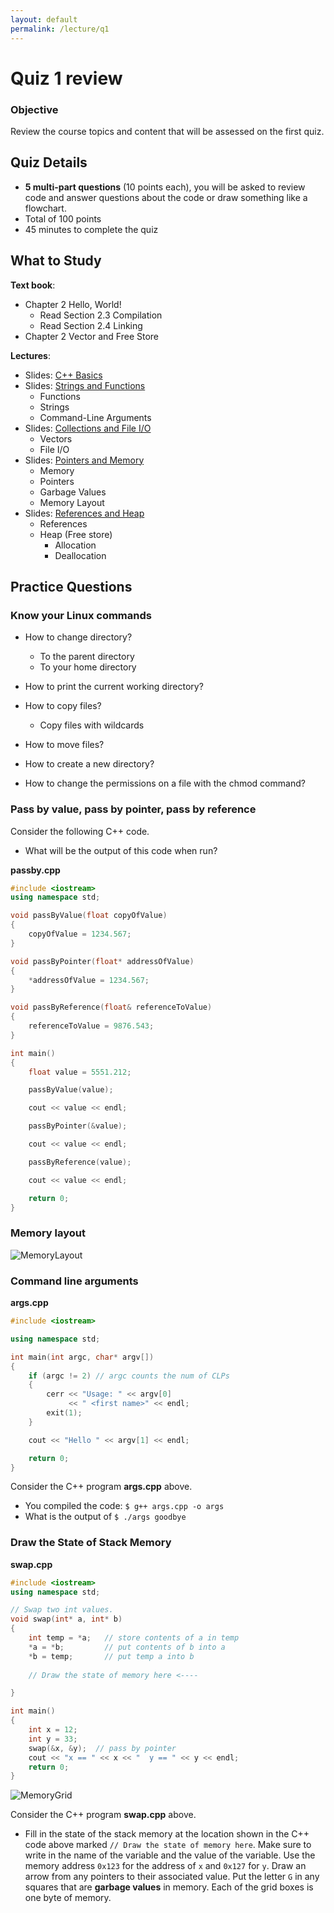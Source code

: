 ```yaml
---
layout: default
permalink: /lecture/q1
---
```


# Quiz 1 review 

### Objective

Review the course topics and content that will be assessed on the first quiz.

## Quiz Details
* __5 multi-part questions__ (10 points each), you will be asked to review code and answer questions about the code or draw something like a flowchart.
* Total of 100 points
* 45 minutes to complete the quiz


## What to Study


__Text book__: 

* Chapter 2 Hello, World!
    - Read Section 2.3 Compilation
    - Read Section 2.4 Linking
* Chapter 2 Vector and Free Store


__Lectures__:
* Slides: [C++ Basics](02-Language-Basics.pdf)
* Slides: [Strings and Functions](03-Strings-Functions.pdf) 
    - Functions 
    - Strings
    - Command-Line Arguments 
* Slides: [Collections and File I/O](04-Collections-FileIO.pdf)
    - Vectors
    - File I/O 
* Slides: [Pointers and Memory](05-Memory-Pointers.pdf)
    - Memory
    - Pointers
    - Garbage Values
    - Memory Layout
* Slides: [References and Heap](06-References-Heap.pdf) 
    - References
    - Heap (Free store)
        * Allocation
        * Deallocation

    
## Practice Questions <a class="anchor" id="practice"></a>

### Know your Linux commands

* How to change directory?
    * To the parent directory
    * To your home directory

* How to print the current working directory?

* How to copy files?
    * Copy files with wildcards

* How to move files?

* How to create a new directory?

* How to change the permissions on a file with the chmod command?


### Pass by value, pass by pointer, pass by reference

Consider the following C++ code. 
* What will be the output of this code when run? 

__passby.cpp__
```c++
#include <iostream>
using namespace std;

void passByValue(float copyOfValue) 
{
    copyOfValue = 1234.567;
}

void passByPointer(float* addressOfValue) 
{
    *addressOfValue = 1234.567;
}

void passByReference(float& referenceToValue) 
{
    referenceToValue = 9876.543;
}

int main() 
{
    float value = 5551.212;

    passByValue(value);

    cout << value << endl;

    passByPointer(&value);

    cout << value << endl;

    passByReference(value);

    cout << value << endl;

    return 0;
}
```

### Memory layout

![MemoryLayout](../images/MemoryLayout.png "MemoryLayout")

### Command line arguments

__args.cpp__
```c++
#include <iostream>

using namespace std;

int main(int argc, char* argv[])
{
    if (argc != 2) // argc counts the num of CLPs
    {
        cerr << "Usage: " << argv[0]
             << " <first name>" << endl;
        exit(1);
    }

    cout << "Hello " << argv[1] << endl;

    return 0;
}
```
Consider the C++ program __args.cpp__ above.
* You compiled the code: `$ g++ args.cpp -o args`
* What is the output of `$ ./args goodbye`


### Draw the State of Stack Memory

__swap.cpp__
```c++
#include <iostream>
using namespace std;

// Swap two int values.
void swap(int* a, int* b)
{
    int temp = *a;   // store contents of a in temp
    *a = *b;         // put contents of b into a
    *b = temp;       // put temp a into b
    
    // Draw the state of memory here <----

}

int main()
{
    int x = 12;
    int y = 33;
    swap(&x, &y);  // pass by pointer
    cout << "x == " << x << "  y == " << y << endl;
    return 0;
}
```

![MemoryGrid](../images/MemoryGrid.png "MemoryGrid")

Consider the C++ program __swap.cpp__ above.
* Fill in the state of the stack memory at the location shown in the C++ code above marked `// Draw the state of memory here`.  Make sure to write in the name of the variable and the value of the variable. Use the memory address `0x123` for the address of `x` and `0x127` for `y`. Draw an arrow from any pointers to their associated value. Put the letter `G` in any squares that are __garbage values__ in memory. Each of the grid boxes is one byte of memory.  
